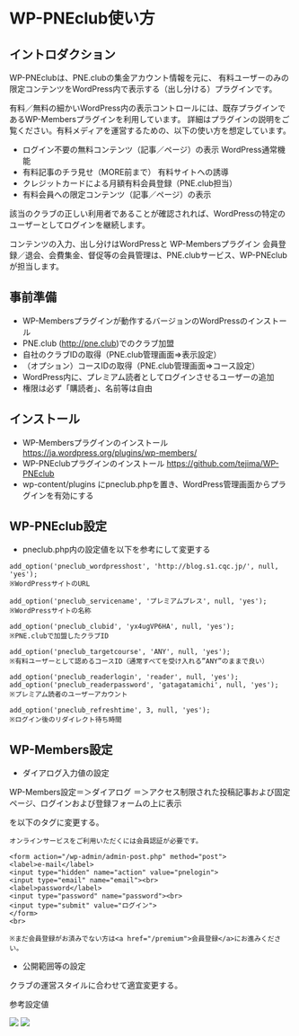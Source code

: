 # WP-PNEclub使い方

## イントロダクション

WP-PNEclubは、PNE.clubの集金アカウント情報を元に、
有料ユーザーのみの限定コンテンツをWordPress内で表示する（出し分ける）プラグインです。

有料／無料の細かいWordPress内の表示コントロールには、既存プラグインであるWP-Membersプラグインを利用しています。
詳細はプラグインの説明をご覧ください。有料メディアを運営するための、以下の使い方を想定しています。

* ログイン不要の無料コンテンツ（記事／ページ）の表示 WordPress通常機能
* 有料記事のチラ見せ（MORE前まで） 有料サイトへの誘導
* クレジットカードによる月額有料会員登録（PNE.club担当）
* 有料会員への限定コンテンツ（記事／ページ）の表示

該当のクラブの正しい利用者であることが確認されれば、WordPressの特定のユーザーとしてログインを継続します。

コンテンツの入力、出し分けはWordPressと WP-Membersプラグイン
会員登録／退会、会費集金、督促等の会員管理は、PNE.clubサービス、WP-PNEclubが担当します。

## 事前準備

* WP-Membersプラグインが動作するバージョンのWordPressのインストール
* PNE.club (http://pne.club)でのクラブ加盟
* 自社のクラブIDの取得（PNE.club管理画面=>表示設定）
* （オプション）コースIDの取得（PNE.club管理画面=>コース設定）
* WordPress内に、プレミアム読者としてログインさせるユーザーの追加
 * 権限は必ず「購読者」、名前等は自由

## インストール

* WP-Membersプラグインのインストール https://ja.wordpress.org/plugins/wp-members/
* WP-PNEclubプラグインのインストール https://github.com/tejima/WP-PNEclub
 * wp-content/plugins にpneclub.phpを置き、WordPress管理画面からプラグインを有効にする

## WP-PNEclub設定

* pneclub.php内の設定値を以下を参考にして変更する

```
add_option('pneclub_wordpresshost', 'http://blog.s1.cqc.jp/', null, 'yes');
※WordPressサイトのURL

add_option('pneclub_servicename', 'プレミアムプレス', null, 'yes');
※WordPressサイトの名称

add_option('pneclub_clubid', 'yx4ugVP6HA', null, 'yes');
※PNE.clubで加盟したクラブID

add_option('pneclub_targetcourse', 'ANY', null, 'yes');
※有料ユーザーとして認めるコースID（通常すべてを受け入れる”ANY”のままで良い）

add_option('pneclub_readerlogin', 'reader', null, 'yes');
add_option('pneclub_readerpassword', 'gatagatamichi', null, 'yes');
※プレミアム読者のユーザーアカウント

add_option('pneclub_refreshtime', 3, null, 'yes');
※ログイン後のリダイレクト待ち時間
```

## WP-Members設定

* ダイアログ入力値の設定

WP-Members設定＝＞ダイアログ
＝＞アクセス制限された投稿記事および固定ページ、ログインおよび登録フォームの上に表示

を以下のタグに変更する。

```
オンラインサービスをご利用いただくには会員認証が必要です。

<form action="/wp-admin/admin-post.php" method="post">
<label>e-mail</label>
<input type="hidden" name="action" value="pnelogin">
<input type="email" name="email"><br>
<label>password</label>
<input type="password" name="password"><br>
<input type="submit" value="ログイン">
</form>
<br>

※まだ会員登録がお済みでない方は<a href="/premium">会員登録</a>にお進みください。
```

* 公開範囲等の設定

クラブの運営スタイルに合わせて適宜変更する。

参考設定値

<img src="http://p.pne.jp/d/201511111446.png">
<img src="http://p.pne.jp/d/201511111447.png">

